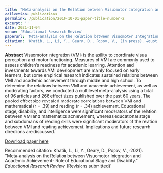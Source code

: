 ```yaml
---
title: "Meta-analysis on the Relation between Visuomotor Integration and Academic Achievement: Role of Educational Stage and Disability"
collection: publications
permalink: /publication/2010-10-01-paper-title-number-2
excerpt: ''
date: 2021-11-04
venue: 'Educational Research Review'
paperurl: 'Meta-analysis on the Relation between Visuomotor Integration and Academic Achievement- Role of Educational Stage and Disability.pdf'
citation: 'Khatib, L., Li, Y., Geary, D., Popov, V., (in press). &quot;Meta-analysis on the Relation between Visuomotor Integration and Academic Achievement- Role of Educational Stage and Disability.&quot; <i>Educational Research Review</i>.'
---
```

<b>Abstract</b> Visuomotor integration (VMI) is the ability to coordinate visual perception and motor
functioning. Measures of VMI are commonly used to assess children’s readiness for academic
learning. Attention and investments towards VMI development are mainly focused on early
learners, but some empirical research indicates sustained relations between VMI and academic
achievement through middle and high school. To determine the relations between VMI and
academic achievement, as well as moderating factors, we conducted a multilevel meta-analysis
using a total of 96 articles and 266 effect sizes published over the past 60 years. The pooled
effect size revealed moderate correlations between VMI and mathematical (r = .39) and reading
(r = .34) achievement. Educational stage, disability, and intelligence were significant moderators
of the relation between VMI and mathematics achievement, whereas educational stage and
subdomains of reading skills were significant moderators of the relation between VMI and
reading achievement. Implications and future research directions are discussed.

[Download paper here](http://lkhatib.github.io/files/Meta-analysis_Relation_between_Visuomotor_Integration_and_Academic_Achievement.pdf)

Recommended citation: Khatib, L., Li, Y., Geary, D., Popov, V., (2021). &quot;Meta-analysis on the Relation between Visuomotor Integration and Academic Achievement- Role of Educational Stage and Disability.&quot; <i>Educational Research Review</i>. (Revisions submitted)'
